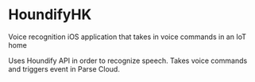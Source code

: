 # HoundifyHK
Voice recognition iOS application that takes in voice commands in an IoT home

Uses Houndify API in order to recognize speech.
Takes voice commands and triggers event in Parse Cloud. 
